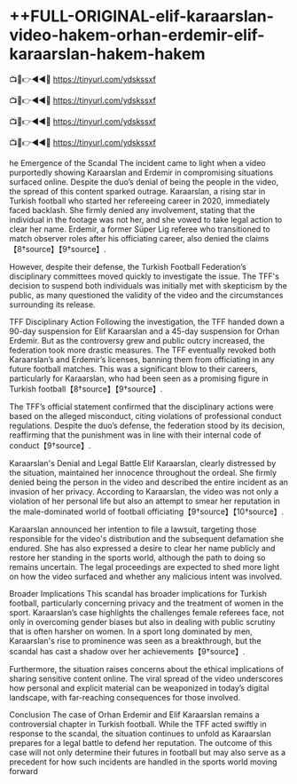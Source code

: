 # ++FULL-ORIGINAL-elif-karaarslan-video-hakem-orhan-erdemir-elif-karaarslan-hakem-hakem


📺📱👉◄◄🔴 https://tinyurl.com/ydskssxf

📺📱👉◄◄🔴 https://tinyurl.com/ydskssxf

📺📱👉◄◄🔴 https://tinyurl.com/ydskssxf

📺📱👉◄◄🔴 https://tinyurl.com/ydskssxf


he Emergence of the Scandal The incident came to light when a video purportedly showing Karaarslan and Erdemir in compromising situations surfaced online. Despite the duo’s denial of being the people in the video, the spread of this content sparked outrage. Karaarslan, a rising star in Turkish football who started her refereeing career in 2020, immediately faced backlash. She firmly denied any involvement, stating that the individual in the footage was not her, and she vowed to take legal action to clear her name. Erdemir, a former Süper Lig referee who transitioned to match observer roles after his officiating career, also denied the claims【8†source】【9†source】.

However, despite their defense, the Turkish Football Federation’s disciplinary committees moved quickly to investigate the issue. The TFF's decision to suspend both individuals was initially met with skepticism by the public, as many questioned the validity of the video and the circumstances surrounding its release.

TFF Disciplinary Action Following the investigation, the TFF handed down a 90-day suspension for Elif Karaarslan and a 45-day suspension for Orhan Erdemir. But as the controversy grew and public outcry increased, the federation took more drastic measures. The TFF eventually revoked both Karaarslan’s and Erdemir’s licenses, banning them from officiating in any future football matches. This was a significant blow to their careers, particularly for Karaarslan, who had been seen as a promising figure in Turkish football【8†source】【9†source】.

The TFF’s official statement confirmed that the disciplinary actions were based on the alleged misconduct, citing violations of professional conduct regulations. Despite the duo’s defense, the federation stood by its decision, reaffirming that the punishment was in line with their internal code of conduct【9†source】.

Karaarslan's Denial and Legal Battle Elif Karaarslan, clearly distressed by the situation, maintained her innocence throughout the ordeal. She firmly denied being the person in the video and described the entire incident as an invasion of her privacy. According to Karaarslan, the video was not only a violation of her personal life but also an attempt to smear her reputation in the male-dominated world of football officiating【9†source】【10†source】.

Karaarslan announced her intention to file a lawsuit, targeting those responsible for the video's distribution and the subsequent defamation she endured. She has also expressed a desire to clear her name publicly and restore her standing in the sports world, although the path to doing so remains uncertain. The legal proceedings are expected to shed more light on how the video surfaced and whether any malicious intent was involved.

Broader Implications This scandal has broader implications for Turkish football, particularly concerning privacy and the treatment of women in the sport. Karaarslan’s case highlights the challenges female referees face, not only in overcoming gender biases but also in dealing with public scrutiny that is often harsher on women. In a sport long dominated by men, Karaarslan's rise to prominence was seen as a breakthrough, but the scandal has cast a shadow over her achievements【9†source】.

Furthermore, the situation raises concerns about the ethical implications of sharing sensitive content online. The viral spread of the video underscores how personal and explicit material can be weaponized in today’s digital landscape, with far-reaching consequences for those involved.

Conclusion The case of Orhan Erdemir and Elif Karaarslan remains a controversial chapter in Turkish football. While the TFF acted swiftly in response to the scandal, the situation continues to unfold as Karaarslan prepares for a legal battle to defend her reputation. The outcome of this case will not only determine their futures in football but may also serve as a precedent for how such incidents are handled in the sports world moving forward
